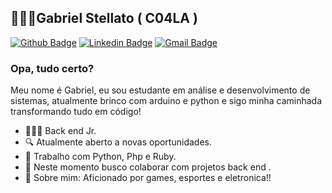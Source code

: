 
## 👨🏻‍💻Gabriel Stellato ( C04LA )

[![Github Badge](https://camo.githubusercontent.com/2c474eebc0b579426e4725a3c709dd9567b376e338c60d630bb268d977b7fb19/68747470733a2f2f696d672e736869656c64732e696f2f62616467652f2d4769746875622d3030303f7374796c653d666c61742d737175617265266c6f676f3d476974687562266c6f676f436f6c6f723d7768697465266c696e6b3d68747470733a2f2f6769746875622e636f6d2f6476646e6f74666f756e64)](https://github.com/C04LA)  [![Linkedin Badge](https://camo.githubusercontent.com/bcc835f89077daa2ecf5d7eefd1d1c1a3a3db99f380559a5f67d56b05875b44a/68747470733a2f2f696d672e736869656c64732e696f2f62616467652f2d4c696e6b6564496e2d626c75653f7374796c653d666c61742d737175617265266c6f676f3d4c696e6b6564696e266c6f676f436f6c6f723d7768697465266c696e6b3d68747470733a2f2f7777772e6c696e6b6564696e2e636f6d2f696e2f64617669642d73616e746f732d6134383230343162322f)](https://www.linkedin.com/in/gabriel-stellato-132664153/)  [![Gmail Badge](https://camo.githubusercontent.com/fe4b580102f0dab012cdf5cadceb57952b51dab20403f8ebd04f71a501565a1f/68747470733a2f2f696d672e736869656c64732e696f2f62616467652f2d476d61696c2d6331343433383f7374796c653d666c61742d737175617265266c6f676f3d476d61696c266c6f676f436f6c6f723d7768697465266c696e6b3d6d61696c746f3a636f6e7461746f2e64766473616e746f7340676d61696c2e636f6d)](mailto:gabrielstellato120@gmail.com) 


### [](https://github.com/C04LA#opa-tudo-certo)Opa, tudo certo?

Meu nome é Gabriel, eu sou estudante em análise e desenvolvimento de sistemas, atualmente brinco com arduino e python e sigo minha caminhada transformando tudo em código!

-   👨🏻‍💻 Back end Jr.
-   🔍  Atualmente aberto a novas oportunidades.
-   📰  Trabalho com Python, Php e Ruby.
-   📡  Neste momento busco colaborar com projetos back end .
-   💬  Sobre mim: Aficionado por games, esportes e eletronica!!

